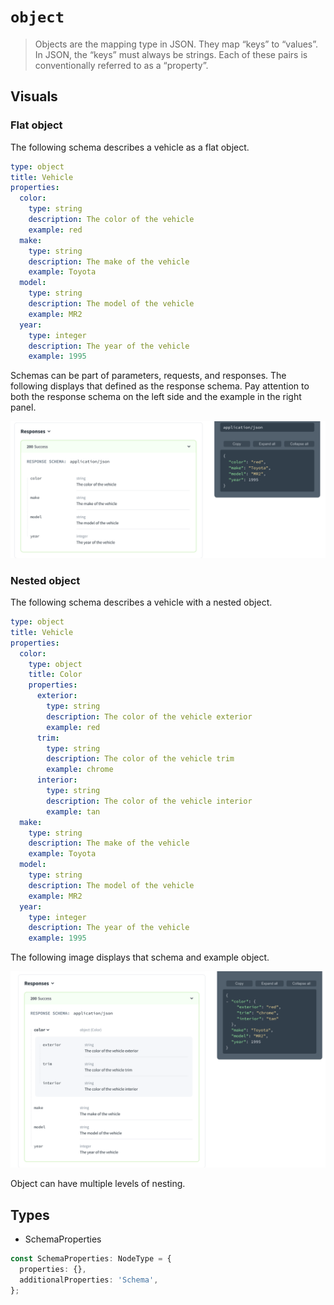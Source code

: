 # `object`

> Objects are the mapping type in JSON. They map “keys” to “values”. In JSON, the “keys” must always be strings. Each of these pairs is conventionally referred to as a “property”.

## Visuals
### Flat object

The following schema describes a vehicle as a flat object.
```yaml
type: object
title: Vehicle
properties:
  color:
    type: string
    description: The color of the vehicle
    example: red
  make:
    type: string
    description: The make of the vehicle
    example: Toyota
  model:
    type: string
    description: The model of the vehicle
    example: MR2
  year:
    type: integer
    description: The year of the vehicle
    example: 1995
```

Schemas can be part of parameters, requests, and responses.
The following displays that defined as the response schema.
Pay attention to both the response schema on the left side and the example in the right panel.

![schema-1](./images/schema-1.png)

### Nested object

The following schema describes a vehicle with a nested object.

```yaml
type: object
title: Vehicle
properties:
  color:
    type: object
    title: Color
    properties:
      exterior:
        type: string
        description: The color of the vehicle exterior
        example: red
      trim:
        type: string
        description: The color of the vehicle trim
        example: chrome
      interior:
        type: string
        description: The color of the vehicle interior
        example: tan
  make:
    type: string
    description: The make of the vehicle
    example: Toyota
  model:
    type: string
    description: The model of the vehicle
    example: MR2
  year:
    type: integer
    description: The year of the vehicle
    example: 1995
```

The following image displays that schema and example object.

![schema and example](./images/schema-nesting.png)

Object can have multiple levels of nesting.

## Types

- SchemaProperties

```ts
const SchemaProperties: NodeType = {
  properties: {},
  additionalProperties: 'Schema',
};
```

